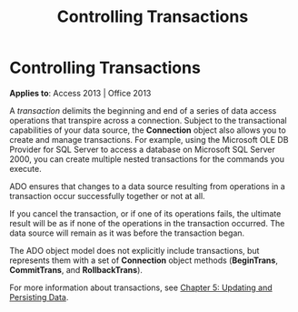 ﻿---
title: Controlling Transactions
TOCTitle: Controlling Transactions
ms:assetid: 21a9f055-6907-3818-e232-21e579cc67b7
ms:mtpsurl: https://msdn.microsoft.com/library/JJ248994(v=office.15)
ms:contentKeyID: 48543685
ms.date: 09/18/2015
mtps_version: v=office.15
---

# Controlling Transactions


**Applies to**: Access 2013 | Office 2013

A *transaction* delimits the beginning and end of a series of data access operations that transpire across a connection. Subject to the transactional capabilities of your data source, the **Connection** object also allows you to create and manage transactions. For example, using the Microsoft OLE DB Provider for SQL Server to access a database on Microsoft SQL Server 2000, you can create multiple nested transactions for the commands you execute.

ADO ensures that changes to a data source resulting from operations in a transaction occur successfully together or not at all.

If you cancel the transaction, or if one of its operations fails, the ultimate result will be as if none of the operations in the transaction occurred. The data source will remain as it was before the transaction began.

The ADO object model does not explicitly include transactions, but represents them with a set of **Connection** object methods (**BeginTrans**, **CommitTrans**, and **RollbackTrans**).

For more information about transactions, see [Chapter 5: Updating and Persisting Data](chapter-5-updating-and-persisting-data.md).

